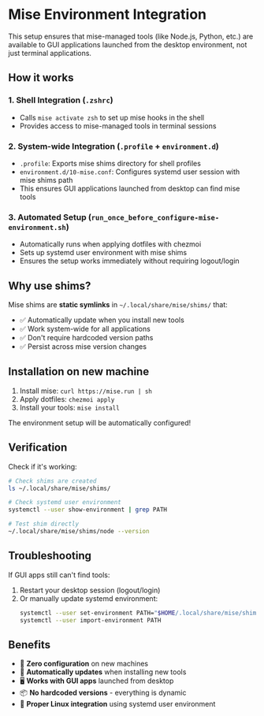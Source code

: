 # Mise Environment Integration

This setup ensures that mise-managed tools (like Node.js, Python, etc.) are available to GUI applications launched from the desktop environment, not just terminal applications.

## How it works

### 1. Shell Integration (`.zshrc`)
- Calls `mise activate zsh` to set up mise hooks in the shell
- Provides access to mise-managed tools in terminal sessions

### 2. System-wide Integration (`.profile` + `environment.d`)
- `.profile`: Exports mise shims directory for shell profiles
- `environment.d/10-mise.conf`: Configures systemd user session with mise shims path
- This ensures GUI applications launched from desktop can find mise tools

### 3. Automated Setup (`run_once_before_configure-mise-environment.sh`)
- Automatically runs when applying dotfiles with chezmoi
- Sets up systemd user environment with mise shims
- Ensures the setup works immediately without requiring logout/login

## Why use shims?

Mise shims are **static symlinks** in `~/.local/share/mise/shims/` that:
- ✅ Automatically update when you install new tools
- ✅ Work system-wide for all applications
- ✅ Don't require hardcoded version paths
- ✅ Persist across mise version changes

## Installation on new machine

1. Install mise: `curl https://mise.run | sh`
2. Apply dotfiles: `chezmoi apply`
3. Install your tools: `mise install`

The environment setup will be automatically configured!

## Verification

Check if it's working:
```bash
# Check shims are created
ls ~/.local/share/mise/shims/

# Check systemd user environment
systemctl --user show-environment | grep PATH

# Test shim directly
~/.local/share/mise/shims/node --version
```

## Troubleshooting

If GUI apps still can't find tools:
1. Restart your desktop session (logout/login)
2. Or manually update systemd environment:
   ```bash
   systemctl --user set-environment PATH="$HOME/.local/share/mise/shims:$PATH"
   systemctl --user import-environment PATH
   ```

## Benefits

- 🚀 **Zero configuration** on new machines
- 🔄 **Automatically updates** when installing new tools
- 🖥️ **Works with GUI apps** launched from desktop
- 📦 **No hardcoded versions** - everything is dynamic
- 🔧 **Proper Linux integration** using systemd user environment
